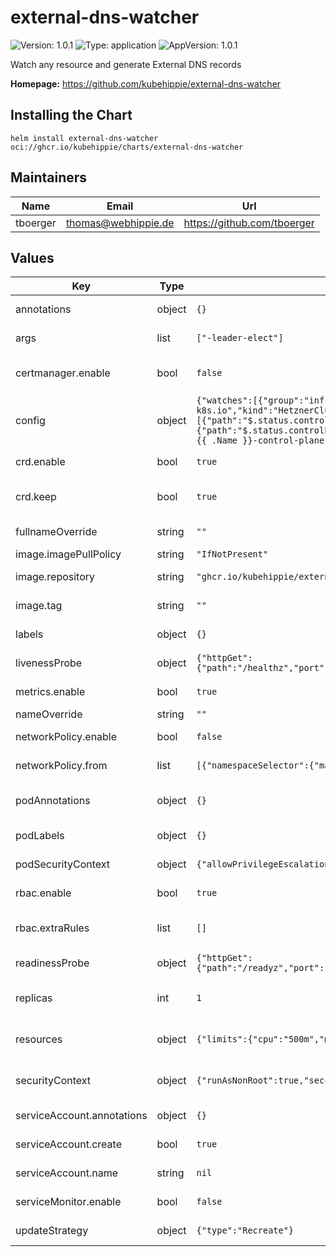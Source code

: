 # external-dns-watcher

![Version: 1.0.1](https://img.shields.io/badge/Version-1.0.1-informational?style=flat-square) ![Type: application](https://img.shields.io/badge/Type-application-informational?style=flat-square) ![AppVersion: 1.0.1](https://img.shields.io/badge/AppVersion-1.0.1-informational?style=flat-square)

Watch any resource and generate External DNS records

**Homepage:** <https://github.com/kubehippie/external-dns-watcher>

## Installing the Chart

```console
helm install external-dns-watcher oci://ghcr.io/kubehippie/charts/external-dns-watcher
```

## Maintainers

| Name | Email | Url |
| ---- | ------ | --- |
| tboerger | <thomas@webhippie.de> | <https://github.com/tboerger> |

## Values

| Key | Type | Default | Description |
|-----|------|---------|-------------|
| annotations | object | `{}` | Define additional annotations |
| args | list | `["-leader-elect"]` | Arguments for the controller |
| certmanager.enable | bool | `false` | Enable Cert Manager integration |
| config | object | `{"watches":[{"group":"infrastructure.cluster.x-k8s.io","kind":"HetznerCluster","paths":[{"path":"$.status.controlPlaneLoadBalancer.ipv4","type":"A"},{"path":"$.status.controlPlaneLoadBalancer.ipv6","type":"AAAA"}],"recordTemplate":"{{ .Name }}-control-plane.example.com","version":"v1beta1"}]}` | Config mounted into the controller |
| crd.enable | bool | `true` | Install CRDs if we provide some |
| crd.keep | bool | `true` | Enable to add a helm.sh/resource-policy annotation |
| fullnameOverride | string | `""` | Override the fullname |
| image.imagePullPolicy | string | `"IfNotPresent"` | Image pull policy |
| image.repository | string | `"ghcr.io/kubehippie/external-dns-watcher"` | Repository of the controller |
| image.tag | string | `""` | Tag of the controller |
| labels | object | `{}` | Define additional labels |
| livenessProbe | object | `{"httpGet":{"path":"/healthz","port":"healthz"},"initialDelaySeconds":15,"periodSeconds":20}` | Liveness probe for the controller |
| metrics.enable | bool | `true` | Enable the export of metrics |
| nameOverride | string | `""` | Override the name |
| networkPolicy.enable | bool | `false` | Enable builtin network policies |
| networkPolicy.from | list | `[{"namespaceSelector":{"matchLabels":{"metrics":"enabled"}}}]` | Match to allow the ingress traffic |
| podAnnotations | object | `{}` | Define additional annotations for the pod |
| podLabels | object | `{}` | Define additional labels for the pod |
| podSecurityContext | object | `{"allowPrivilegeEscalation":false,"capabilities":{"drop":["ALL"]}}` | Security context for the controller |
| rbac.enable | bool | `true` | Enable role-based access control |
| rbac.extraRules | list | `[]` | Extra rules for the role of the controller |
| readinessProbe | object | `{"httpGet":{"path":"/readyz","port":"healthz"},"initialDelaySeconds":5,"periodSeconds":10}` | Readiness probe for the controller |
| replicas | int | `1` | Number of replicas for the controller |
| resources | object | `{"limits":{"cpu":"500m","memory":"128Mi"},"requests":{"cpu":"10m","memory":"64Mi"}}` | Resources available for the controller |
| securityContext | object | `{"runAsNonRoot":true,"seccompProfile":{"type":"RuntimeDefault"}}` | Security context for the deployment |
| serviceAccount.annotations | object | `{}` | Annotations for service account |
| serviceAccount.create | bool | `true` | Create a service account |
| serviceAccount.name | string | `nil` | Service account name |
| serviceMonitor.enable | bool | `false` | Enable a service monitor |
| updateStrategy | object | `{"type":"Recreate"}` | Update strategy for deployment |
